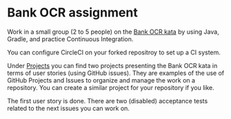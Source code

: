 # Bank OCR assignment

Work in a small group (2 to 5 people) on the [Bank OCR kata](http://codingdojo.org/kata/BankOCR/) by using Java, Gradle, and practice Continuous 
Integration.

You can configure CircleCI on your forked repositroy to set up a CI system.

Under [Projects](https://github.com/dario-campagna/Bank-OCR-assignment/projects) you can find two projects presenting the Bank OCR kata in terms of user stories (using GitHub issues). They are examples of the use of GitHub Projects and Issues to organize and manage the work on a repository. You can create a similar project for your repository if you like.

The first user story is done. There are two (disabled) acceptance tests related to the next issues you can work on.